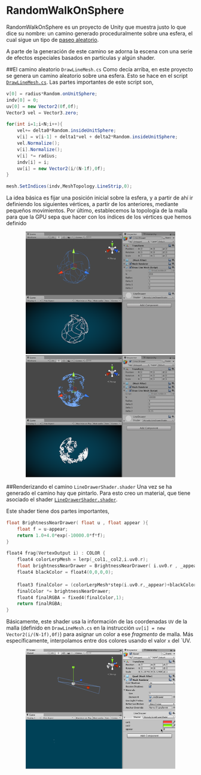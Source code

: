 # RandomWalkOnSphere

RandomWalkOnSphere es un proyecto de Unity que muestra justo lo que dice su nombre: un camino generado proceduralmente sobre una esfera, el cual sigue un tipo de [paseo aleatorio](https://en.wikipedia.org/wiki/Random_walk).

A parte de la generación de este camino se adorna la escena con una serie de efectos especiales basados en partículas y algún shader.

##El camino aleatorio `DrawLineMesh.cs`
Como decía arriba, en este proyecto se genera un camino aleatorio sobre una esfera. Esto se hace en el script [`DrawLineMesh.cs`](/Assets/Scripts/DrawLineMesh.cs). Las partes importantes de este script son,

```csharp
v[0] = radius*Random.onUnitSphere;
indv[0] = 0;
uv[0] = new Vector2(0f,0f);
Vector3 vel = Vector3.zero;
```
```csharp
for(int i=1;i<N;i++){
	vel+= delta0*Random.insideUnitSphere;
	v[i] = v[i-1] + delta1*vel + delta2*Random.insideUnitSphere;
	vel.Normalize();
	v[i].Normalize();
	v[i] *= radius;
	indv[i] = i;
	uv[i] = new Vector2(i/(N-1f),0f);
}
```
```csharp
mesh.SetIndices(indv,MeshTopology.LineStrip,0);
```

La idea básica es fijar una posición inicial sobre la esfera, y a partir de ahí ir definiendo los siguientes vértices, a partir de los anteriores, mediante pequeños movimientos. Por último, establecemos la topología de la malla para que la GPU sepa que hacer con los índices de los vértices que hemos definido 

<div align="center">
	<img src="https://github.com/josemorval/RandomWalkOnSphere/blob/master/img/img01.png" width="400">
	<img src="https://github.com/josemorval/RandomWalkOnSphere/blob/master/img/img02.png" width="400">
</div>


##Renderizando el camino `LineDrawerShader.shader`
Una vez se ha generado el camino hay que pintarlo. Para esto creo un material, que tiene asociado el shader [`LineDrawerShader.shader`](/Assets/Material/LineDrawerShader.shader).

Este shader tiene dos partes importantes,
```c
float BrightnessNearDrawer( float u , float appear ){
	float f = u-appear;
	return 1.0+4.0*exp(-10000.0*f*f);
}
```
```c
float4 frag(VertexOutput i) : COLOR {
	float4 colorLerpMesh = lerp(_col1,_col2,i.uv0.r);
	float brightnessNearDrawer = BrightnessNearDrawer( i.uv0.r , _appear );
	float4 blackColor = float4(0,0,0,0);

	float3 finalColor = (colorLerpMesh*step(i.uv0.r,_appear)+blackColor*step(_appear,i.uv0.r)).rgb;
	finalColor *= brightnessNearDrawer;
	float4 finalRGBA = fixed4(finalColor,1);
	return finalRGBA;
}
```

Básicamente, este shader usa la información de las coordenadas `UV` de la malla (definido en `DrawLineMesh.cs` en la instrucción `uv[i] = new Vector2(i/(N-1f),0f)`) para asignar un color a ese *fragmento* de malla. Más específicamente, interpolamos entre dos colores usando el valor `x` del `UV.

<div align="center" class="container">
	<img src="https://github.com/josemorval/RandomWalkOnSphere/blob/master/img/img03.gif" width="400">
</div>
